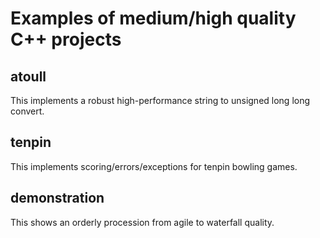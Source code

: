 # Examples of medium/high quality C++ projects

## atoull 
This implements a robust high-performance string to unsigned long long convert.

## tenpin
This implements scoring/errors/exceptions for tenpin bowling games.

## demonstration
This shows an orderly procession from agile to waterfall quality.
